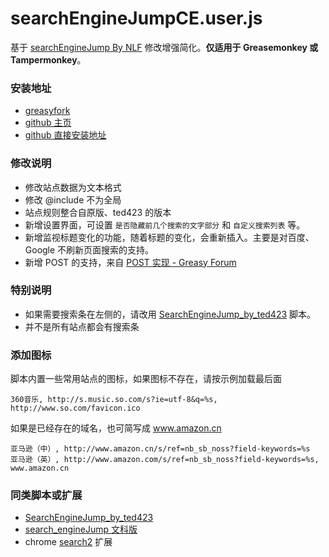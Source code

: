 searchEngineJumpCE.user.js
===========================

基于 [searchEngineJump By NLF](http://userscripts.org/scripts/show/84970) 修改增强简化。**仅适用于 Greasemonkey 或 Tampermonkey**。

### 安装地址

- [greasyfork](https://greasyfork.org/zh-CN/scripts/5316-searchenginejump-简化改进版)
- [github 主页](https://github.com/ywzhaiqi/userscript/tree/master/searchEngineJumpCE)
- [github 直接安装地址](https://raw.githubusercontent.com/ywzhaiqi/userscript/master/searchEngineJumpCE/searchEngineJumpCE.user.js)

### 修改说明

- 修改站点数据为文本格式
- 修改 @include 不为全局
- 站点规则整合自原版、ted423 的版本
- 新增设置界面，可设置 `是否隐藏前几个搜索的文字部分` 和 `自定义搜索列表` 等。
- 新增监视标题变化的功能，随着标题的变化，会重新插入。主要是对百度、Google 不刷新页面搜索的支持。
- 新增 POST 的支持，来自 [POST 实现 - Greasy Forum](https://greasyfork.org/forum/discussion/1490/post-%E5%AE%9E%E7%8E%B0)

### 特别说明

- 如果需要搜索条在左侧的，请改用 [SearchEngineJump_by_ted423] 脚本。
- 并不是所有站点都会有搜索条

### 添加图标

脚本内置一些常用站点的图标，如果图标不存在，请按示例加载最后面

    360音乐, http://s.music.so.com/s?ie=utf-8&q=%s, http://www.so.com/favicon.ico

如果是已经存在的域名，也可简写成 www.amazon.cn

	亚马逊（中）, http://www.amazon.cn/s/ref=nb_sb_noss?field-keywords=%s
	亚马逊（英）, http://www.amazon.com/s/ref=nb_sb_noss?field-keywords=%s, www.amazon.cn

### 同类脚本或扩展

- [SearchEngineJump_by_ted423]
- [search_engineJump 文科版](https://greasyfork.org/scripts/2739-search-enginejump)
- chrome [search2](https://chrome.google.com/webstore/detail/godjlopkhiadfppdjhbekbppchinkmpi) 扩展


[SearchEngineJump_by_ted423]: https://greasyfork.org/scripts/213-searchenginejump-by-ted423